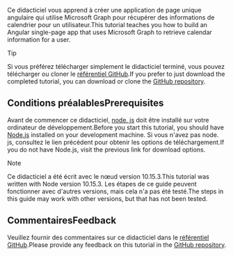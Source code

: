 <!-- markdownlint-disable MD002 MD041 -->

<span data-ttu-id="32e58-101">Ce didacticiel vous apprend à créer une application de page unique angulaire qui utilise Microsoft Graph pour récupérer des informations de calendrier pour un utilisateur.</span><span class="sxs-lookup"><span data-stu-id="32e58-101">This tutorial teaches you how to build an Angular single-page app that uses Microsoft Graph to retrieve calendar information for a user.</span></span>

> [!TIP]
> <span data-ttu-id="32e58-102">Si vous préférez télécharger simplement le didacticiel terminé, vous pouvez télécharger ou cloner le [référentiel GitHub](https://github.com/microsoftgraph/msgraph-training-angularspa).</span><span class="sxs-lookup"><span data-stu-id="32e58-102">If you prefer to just download the completed tutorial, you can download or clone the [GitHub repository](https://github.com/microsoftgraph/msgraph-training-angularspa).</span></span>

## <a name="prerequisites"></a><span data-ttu-id="32e58-103">Conditions préalables</span><span class="sxs-lookup"><span data-stu-id="32e58-103">Prerequisites</span></span>

<span data-ttu-id="32e58-104">Avant de commencer ce didacticiel, [node. js](https://nodejs.org) doit être installé sur votre ordinateur de développement.</span><span class="sxs-lookup"><span data-stu-id="32e58-104">Before you start this tutorial, you should have [Node.js](https://nodejs.org) installed on your development machine.</span></span> <span data-ttu-id="32e58-105">Si vous n'avez pas node. js, consultez le lien précédent pour obtenir les options de téléchargement.</span><span class="sxs-lookup"><span data-stu-id="32e58-105">If you do not have Node.js, visit the previous link for download options.</span></span>

> [!NOTE]
> <span data-ttu-id="32e58-106">Ce didacticiel a été écrit avec le nœud version 10.15.3.</span><span class="sxs-lookup"><span data-stu-id="32e58-106">This tutorial was written with Node version 10.15.3.</span></span> <span data-ttu-id="32e58-107">Les étapes de ce guide peuvent fonctionner avec d'autres versions, mais cela n'a pas été testé.</span><span class="sxs-lookup"><span data-stu-id="32e58-107">The steps in this guide may work with other versions, but that has not been tested.</span></span>

## <a name="feedback"></a><span data-ttu-id="32e58-108">Commentaires</span><span class="sxs-lookup"><span data-stu-id="32e58-108">Feedback</span></span>

<span data-ttu-id="32e58-109">Veuillez fournir des commentaires sur ce didacticiel dans le [référentiel GitHub](https://github.com/microsoftgraph/msgraph-training-angularspa).</span><span class="sxs-lookup"><span data-stu-id="32e58-109">Please provide any feedback on this tutorial in the [GitHub repository](https://github.com/microsoftgraph/msgraph-training-angularspa).</span></span>